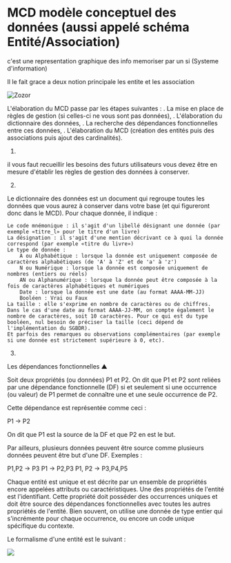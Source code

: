 # MCD modèle conceptuel des données (aussi appelé schéma Entité/Association)


c'est une representation graphique des info memoriser par un si (Systeme d'information)

Il le fait grace a deux notion principale les entite et les association

![Zozor](http://merise.developpez.com/faq/images/MCD_UML_1.gif)

L'élaboration du MCD passe par les étapes suivantes :
. La mise en place de règles de gestion (si celles-ci ne vous sont pas données),
. L'élaboration du dictionnaire des données,
. La recherche des dépendances fonctionnelles entre ces données,
. L'élaboration du MCD (création des entités puis des associations puis ajout des cardinalités).

1. 
il vous faut recueillir les besoins des futurs utilisateurs
vous devez être en mesure d'établir les règles de gestion des données à conserver.

2.
Le dictionnaire des données est un document qui regroupe toutes les données que vous aurez à conserver dans votre base (et qui figureront donc dans le MCD). Pour chaque donnée, il indique :

    Le code mnémonique : il s'agit d'un libellé désignant une donnée (par exemple «titre_l» pour le titre d'un livre)
    La désignation : il s'agit d'une mention décrivant ce à quoi la donnée correspond (par exemple «titre du livre»)
    Le type de donnée :
        A ou Alphabétique : lorsque la donnée est uniquement composée de caractères alphabétiques (de 'A' à 'Z' et de 'a' à 'z')
        N ou Numérique : lorsque la donnée est composée uniquement de nombres (entiers ou réels)
        AN ou Alphanumérique : lorsque la donnée peut être composée à la fois de caractères alphabétiques et numériques
        Date : lorsque la donnée est une date (au format AAAA-MM-JJ)
        Booléen : Vrai ou Faux
    La taille : elle s'exprime en nombre de caractères ou de chiffres. Dans le cas d'une date au format AAAA-JJ-MM, on compte également le nombre de caractères, soit 10 caractères. Pour ce qui est du type booléen, nul besoin de préciser la taille (ceci dépend de l'implémentation du SGBDR).
    Et parfois des remarques ou observations complémentaires (par exemple si une donnée est strictement supérieure à 0, etc).

3.
Les dépendances fonctionnelles
▲

Soit deux propriétés (ou données) P1 et P2. On dit que P1 et P2 sont reliées par une dépendance fonctionnelle (DF) si et seulement si une occurrence (ou valeur) de P1 permet de connaître une et une seule occurrence de P2.

Cette dépendance est représentée comme ceci :

P1 → P2

On dit que P1 est la source de la DF et que P2 en est le but.

Par ailleurs, plusieurs données peuvent être source comme plusieurs données peuvent être but d'une DF. Exemples :

P1,P2 → P3
P1 → P2,P3
P1, P2 → P3,P4,P5

Chaque entité est unique et est décrite par un ensemble de propriétés encore appelées attributs ou caractéristiques. Une des propriétés de l'entité est l'identifiant. Cette propriété doit posséder des occurrences uniques et doit être source des dépendances fonctionnelles avec toutes les autres propriétés de l'entité. Bien souvent, on utilise une donnée de type entier qui s'incrémente pour chaque occurrence, ou encore un code unique spécifique du contexte.

Le formalisme d'une entité est le suivant :



![](http://ineumann.developpez.com/tutoriels/merise/initiation-merise/images/entite.png)

